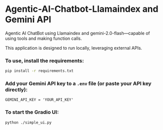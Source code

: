 # Agentic-AI-Chatbot-Llamaindex and Gemini API
Agentic AI ChatBot using Llamaindex and gemini-2.0-flash—capable of using tools and making function calls.

This application is designed to run locally, leveraging external APIs.

### To use, install the requirements:
```bash
pip install -r requirements.txt
```

### Add your Gemini API key to a `.env` file (or paste your API key directly):
`
GEMINI_API_KEY = 'YOUR_API_KEY'
`

### To start the Gradio UI:
```bash
python ./simple_ui.py
```
